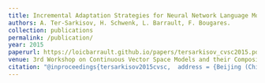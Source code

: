 ```yaml
---
title: Incremental Adaptation Strategies for Neural Network Language Models.
authors: A. Ter-Sarkisov, H. Schwenk, L. Barrault, F. Bougares.
collection: publications
permalink: /publication/
year: 2015
paperurl: https://loicbarrault.github.io/papers/tersarkisov_cvsc2015.pdf
venue: 3rd Workshop on Continuous Vector Space Models and their Compositionality (CVSC)
citation: "@inproceedings{tersarkisov2015cvsc,  address = {Beijing (China)},  author = {A. Ter-Sarkisov, H. Schwenk, L. Barrault, F. Bougares.},  booktitle = {3rd Workshop on Continuous Vector Space Models and their Compositionality (CVSC)},  category = {ACTI},  pages = {48-56},  title = {Incremental Adaptation Strategies for Neural Network Language Models.},  url = {https://loicbarrault.github.io/papers/tersarkisov_cvsc2015.pdf},  year = {2015} }  "
---
```

